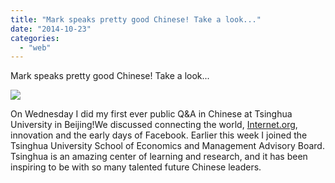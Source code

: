 ```yaml
---
title: "Mark speaks pretty good Chinese! Take a look..."
date: "2014-10-23"
categories: 
  - "web"
---
```


Mark speaks pretty good Chinese! Take a look...  
  
[![](https://fbcdn-vthumb-a.akamaihd.net/hvthumb-ak-xap1/v/t15.0-10/10676058_10101708184890581_10101708164336771_47448_2118_t.jpg?oh=ca8a5ea53d291adfdbf6ea60f00b2424&oe=54E04AA0&__gda__=1423393008_a95c9ae037d21ac530fe062e81e2cc09)](https://www.facebook.com/video.php?v=10101708164336771)  
[](https://www.facebook.com/video.php?v=10101708164336771)  
  
On Wednesday I did my first ever public Q&A in Chinese at Tsinghua University in Beijing!We discussed connecting the world, [Internet.org](http://l.facebook.com/l.php?u=http%3A%2F%2FInternet.org%2F&h=pAQHD_b71&s=1), innovation and the early days of Facebook. Earlier this week I joined the Tsinghua University School of Economics and Management Advisory Board. Tsinghua is an amazing center of learning and research, and it has been inspiring to be with so many talented future Chinese leaders.
